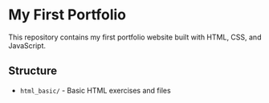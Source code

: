 # My First Portfolio

This repository contains my first portfolio website built with HTML, CSS, and JavaScript.

## Structure
- `html_basic/` - Basic HTML exercises and files
